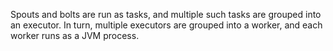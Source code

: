 Spouts and bolts are run as tasks, and multiple such tasks are grouped into an executor. In turn, multiple executors are grouped into a worker,
and each worker runs as a JVM process.
